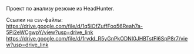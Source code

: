 Проект по анализу резюме из HeadHunter.

Ссылки на csv-файлы:
https://drive.google.com/file/d/1q5lOfZuffFoo56Reah7a-5Pi2eWCgwpY/view?usp=drive_link
https://drive.google.com/file/d/1rvdd_R5yGnPkODNI0JHBTstFl6SpP8r7/view?usp=drive_link
